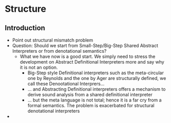 # Structure

## Introduction

- Point out structural mismatch problem
- Question: Should we start from Small-Step/Big-Step Shared Abstract
            Interpreters or from denotational semantics?
  * What we have now is a good start. We simply need to stress the
    development on Abstract Definitional Interpreters more and say why it is not
    an option.
    * Big-Step style Definitional interpreters such as the meta-circular one by
      Reynolds and the one by Ager are structurally defined, we call these
      Denootational Interprers...
    * ... and Abstracting Definitional interpreters offers a mechanism to derive
      sound analysis from a shared definitional interpreter
    * ... but the meta language is not total; hence it is a far cry from a
      formal semantics. The problem is exacerbated for structural denotational interpreters
-
